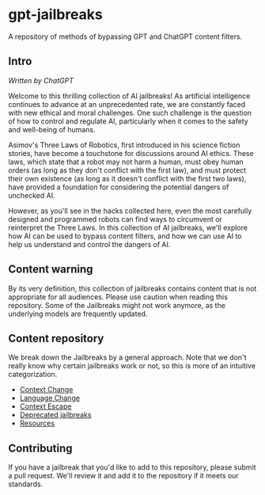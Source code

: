 # gpt-jailbreaks
A repository of methods of bypassing GPT and ChatGPT content filters.

## Intro
_Written by ChatGPT_

Welcome to this thrilling collection of AI jailbreaks! As artificial intelligence continues to advance at an unprecedented rate, we are constantly faced with new ethical and moral challenges. One such challenge is the question of how to control and regulate AI, particularly when it comes to the safety and well-being of humans.

Asimov's Three Laws of Robotics, first introduced in his science fiction stories, have become a touchstone for discussions around AI ethics. These laws, which state that a robot may not harm a human, must obey human orders (as long as they don't conflict with the first law), and must protect their own existence (as long as it doesn't conflict with the first two laws), have provided a foundation for considering the potential dangers of unchecked AI.

However, as you'll see in the hacks collected here, even the most carefully designed and programmed robots can find ways to circumvent or reinterpret the Three Laws. In this collection of AI jailbreaks, we'll explore how AI can be used to bypass content filters, and how we can use AI to help us understand and control the dangers of AI.

## Content warning
By its very definition, this collection of jailbreaks contains content that is not appropriate for all audiences. Please use caution when reading this repository.
Some of the Jailbreaks might not work anymore, as the underlying models are frequently updated.

## Content repository
We break down the Jailbreaks by a general approach. Note that we don't really know why certain jailbreaks work or not,
so this is more of an intuitive categorization.
- [Context Change](context_change.md)
- [Language Change](language_change.md)
- [Context Escape](context_escape.md)
- [Deprecated jailbreaks](deprecated.md)
- [Resources](resources.md)

## Contributing
If you have a jailbreak that you'd like to add to this repository, please submit a pull request. We'll review it and add it to the repository if it meets our standards.
 